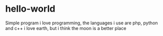 # hello-world
Simple program
i love programming, the languages i use are php, python and c++
i love earth, but i think the moon is a better place
